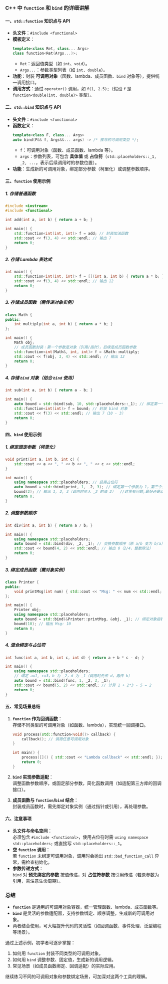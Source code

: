 
### C++ 中 `function` 和 `bind` 的详细讲解


#### **一、`std::function` 知识点与 API**
- **头文件**：`#include <functional>`  
- **模板定义**：  
  ```cpp
  template<class Ret, class... Args>
  class function<Ret(Args...)>;
  ```  
  - `Ret`：返回值类型（如 `int`、`void`）。  
  - `Args...`：参数类型列表（如 `int, double`）。  
- **功能**：封装 **可调用对象**（函数、lambda、成员函数、`bind` 对象等），提供统一调用接口。  
- **调用方式**：通过 `operator()` 调用，如 `f(1, 2.5);`（假设 `f` 是 `function<double(int, double)>` 类型）。


#### **二、`std::bind` 知识点与 API**
- **头文件**：`#include <functional>`  
- **函数定义**：  
  ```cpp
  template<class F, class... Args>
  auto bind(F&& f, Args&&... args) -> /* 推导的可调用类型 */;
  ```  
  - `f`：可调用对象（函数、成员函数、lambda 等）。  
  - `args`：参数列表，可包含 **具体值** 或 **占位符**（`std::placeholders::_1, _2, ...`，表示后续调用时的参数位置）。  
- **功能**：生成新的可调用对象，绑定部分参数（柯里化）或调整参数顺序。


#### **三、`function` 使用示例**

##### **1. 存储普通函数**
```cpp
#include <iostream>
#include <functional>

int add(int a, int b) { return a + b; }

int main() {
    std::function<int(int, int)> f = add; // 封装加法函数
    std::cout << f(3, 4) << std::endl; // 输出 7
    return 0;
}
```

##### **2. 存储 Lambda 表达式**
```cpp
int main() {
    std::function<int(int, int)> f = [](int a, int b) { return a * b; };
    std::cout << f(3, 4) << std::endl; // 输出 12
    return 0;
}
```

##### **3. 存储成员函数（需传递对象实例）**
```cpp
class Math {
public:
    int multiply(int a, int b) { return a * b; }
};

int main() {
    Math obj;
    // 成员函数封装：第一个参数是对象（引用/指针），后续是成员函数参数
    std::function<int(Math&, int, int)> f = &Math::multiply;
    std::cout << f(obj, 3, 4) << std::endl; // 输出 12
    return 0;
}
```

##### **4. 存储 `bind` 对象（结合 `bind` 使用）**
```cpp
int sub(int a, int b) { return a - b; }

int main() {
    auto bound = std::bind(sub, 10, std::placeholders::_1); // 绑定第一个参数为 10，第二个参数为占位符 _1
    std::function<int(int)> f = bound; // 封装 bind 对象
    std::cout << f(3) << std::endl; // 输出 7（10 - 3）
    return 0;
}
```


#### **四、`bind` 使用示例**

##### **1. 绑定固定参数（柯里化）**
```cpp
void print(int a, int b, int c) {
    std::cout << a << ", " << b << ", " << c << std::endl;
}

int main() {
    using namespace std::placeholders; // 启用占位符
    auto bound = std::bind(print, 1, _2, 3); // 绑定第一个参数为 1，第三个为 3，第二个为 _2（后续调用时传入）
    bound(2); // 输出 1, 2, 3（调用时传入 _2 的值 2）  //这里有问题,最好还是动手自己敲一下,跑下程序验证
    return 0;
}
```

##### **2. 调整参数顺序**
```cpp
int div(int a, int b) { return a / b; }

int main() {
    using namespace std::placeholders;
    auto bound = std::bind(div, _2, _1); // 交换参数顺序（原 a/b 变为 b/a）
    std::cout << bound(4, 2) << std::endl; // 输出 0（2/4，整数除法）
    return 0;
}
```

##### **3. 绑定成员函数（需对象实例）**
```cpp
class Printer {
public:
    void printMsg(int num) { std::cout << "Msg: " << num << std::endl; }
};

int main() {
    Printer obj;
    using namespace std::placeholders;
    auto bound = std::bind(&Printer::printMsg, &obj, _1); // 绑定对象指针 &obj，参数 _1
    bound(10); // 输出 Msg: 10
    return 0;
}
```

##### **4. 混合绑定与占位符**
```cpp
int func(int a, int b, int c, int d) { return a + b * c - d; }

int main() {
    using namespace std::placeholders;
    // 绑定 a=1, c=3，b 为 _2，d 为 _1（调用时先传 d，再传 b）
    auto bound = std::bind(func, 1, _2, 3, _1); 
    std::cout << bound(5, 2) << std::endl; // 计算 1 + 2*3 - 5 = 2
    return 0;
}
```


#### **五、常见场景总结**
1. **`function` 作为回调函数**：  
   存储不同类型的可调用对象（如函数、lambda），实现统一回调接口。  
   ```cpp
   void process(std::function<void()> callback) {
       callback(); // 调用任意可调用对象
   }

   int main() {
       process([]() { std::cout << "Lambda callback" << std::endl; });
       return 0;
   }
   ```

2. **`bind` 实现参数适配**：  
   调整函数参数顺序，或固定部分参数，简化函数调用（如适配第三方库的回调接口）。

3. **成员函数与 `function`/`bind` 结合**：  
   封装成员函数时，需先绑定对象实例（通过指针或引用），再处理参数。


#### **六、注意事项**
- **头文件与命名空间**：  
  必须包含 `#include <functional>`，使用占位符时需 `using namespace std::placeholders;` 或直接写 `std::placeholders::_1`。  
- **空 `function` 调用**：  
  若 `function` 未绑定可调用对象，调用时会抛出 `std::bad_function_call` 异常，需检查初始化。  
- **参数传递方式**：  
  `bind` 对 **预先绑定的参数** 按值传递，对 **占位符参数** 按引用传递（若原参数为引用，需注意生命周期）。


### 总结
- **`function`** 是通用的可调用对象容器，统一管理函数、lambda、成员函数等。  
- **`bind`** 是灵活的参数适配器，支持参数绑定、顺序调整，生成新的可调用对象。  
- 两者结合使用，可大幅提升代码的灵活性（如回调函数、事件处理、泛型编程等场景）。

通过上述示例，初学者可逐步掌握：  
1. 如何用 `function` 封装不同类型的可调用对象。  
2. 如何用 `bind` 调整参数、固定值，生成新的调用逻辑。  
3. 常见场景（如成员函数绑定、回调适配）的实际应用。

继续练习不同的可调用对象和参数绑定场景，可加深对这两个工具的理解。